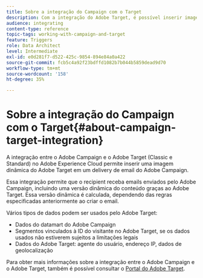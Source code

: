 ```yaml
---
title: Sobre a integração do Campaign com o Target
description: Com a integração do Adobe Target, é possível inserir imagens dinâmicas geradas pelo Adobe Target nas mensagens do Adobe Campaign.
audience: integrating
content-type: reference
topic-tags: working-with-campaign-and-target
feature: Triggers
role: Data Architect
level: Intermediate
exl-id: e0d281f7-d522-425c-9854-894e84a0a422
source-git-commit: fcb5c4a92f23bdffd1082b7b044b5859dead9d70
workflow-type: tm+mt
source-wordcount: '158'
ht-degree: 35%

---
```


# Sobre a integração do Campaign com o Target{#about-campaign-target-integration}

A integração entre o Adobe Campaign e o Adobe Target (Classic e Standard) no Adobe Experience Cloud permite inserir uma imagem dinâmica do Adobe Target em um delivery de email do Adobe Campaign.

Essa integração permite que o recipient receba emails enviados pelo Adobe Campaign, incluindo uma versão dinâmica do conteúdo graças ao Adobe Target. Essa versão dinâmica é calculada, dependendo das regras especificadas anteriormente ao criar o email.

Vários tipos de dados podem ser usados pelo Adobe Target:

* Dados do datamart do Adobe Campaign
* Segmentos vinculados à ID do visitante no Adobe Target, se os dados usados não estiverem sujeitos a limitações legais
* Dados do Adobe Target: agente do usuário, endereço IP, dados de geolocalização

Para obter mais informações sobre a integração entre o Adobe Campaign e o Adobe Target, também é possível consultar o [Portal do Adobe Target](https://experienceleague.adobe.com/docs/target/using/integrate/campaign-and-target.html?lang=pt-BR).
